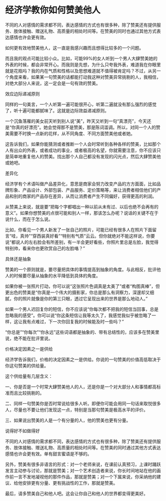 # 经济学教你如何赞美他人

不同的人对感情的需求都不同，表达感情的方式也有很多种，除了赞美还有提供服务、肢体接触、赠送礼物、高质量的相处时间等。在赞美的同时也通过其他方式表达感情也许会更有效。

如何更有效地赞美他人，这一直是我感兴趣而且想得比较多的一个问题。

而且我的观点可能比较小众。比如，可能99%的女人听到一个男人大肆赞美她的外表的时候，都会非常开心。而我则是先想，为什么只夸我外表，难道我在你眼里就是花瓶吗？我的内在气质和性格以及思想难道就不值得被肯定吗？不过，从另一个角度来看，如果某一句赞美的话都能打动我这种对赞美异常挑剔的人，我相信，对绝大部分人来说，这一定会是一句有效的赞美。

效应边际递减原则

同样的一句美言，一个人听第一遍可能很开心，听第二遍就没有那么强烈的感觉了，听十遍可能都腻味了。这就是边际效益递减原则。

一个沉鱼落雁的美女前天听到别人说“美”，昨天又听到一句“真漂亮”，今天还是“你真的好漂亮”。她会觉得那不是赞美，那是陈词滥调。所以，对同一个人的赞美需要不时换一点新的花样，从不同角度、不同方面赞美他或者她。

这告诉我们，如果你能猜测或者推断一个人会时常听到各种各样的赞美，比如那个人有出众的外表，或者成功的事业，或者极高的名望，你就需要注意，你不应该只是简单地重复他人的赞美。找出那个人自己都没有发现的闪光点，然后大肆赞美他或她吧。

差异化

经济学有个术语叫做产品差异化，意思是商家会努力改变产品的方方面面，比如品牌形象、产品设计、外部包装、产品服务、定价策略等，来让消费者相信他们的产品和别的商家的产品存在差异，从而让消费者产生不同偏好，获得更高的利润。

从赞美上来说，就是要“把每个字都唱出一种以前从未有过、以后也绝不会再有的意义”。如果你想赞美的点很可能和别人一样，那该怎么办呢？说话的关键不在于说什么，而在于怎么说。

比如，你看见一个男人新发了一张自己的照片，可能已经有很多人在照片下面留言“哇，真帅”“穿西装真好看”“特别有气质”云云。但你就绝对不能这样说，你要说“都说人的左右脸会有所差别，有一半会更好看些，你照片里总是左脸，我觉得特别帅，看来你也更欣赏自己的左脸咯？”

具体还是抽象

赞美的一个原则就是，要尽量把具体的事情提高到抽象的角度。与此相反，批评他人的时候要尽量从抽象的水平降低到具体的角度。

如果你被一张照片打动，你可以说“这张照片色调真是太美了”或者“构图真棒”，但更出色的赞美是“你真是一个伟大的摄影家，你总是那么有洞察力，深邃却又细腻，你的照片就像是你的第三只眼，透过它呈现出来的世界是那么地动人。”

如果一个男人迟回复你的短信，你不应该说“你每次都不把我的短信当回事，总是忽略我的感受”。你可以说“你这条短信让我等太久了，我感觉我似乎被忽略了一样，这让我有点难过，下一次你回复我的时候能及时一些吗？”

“你总是”“你每次”“你永远”这些词语都是抽象的、带有总结性的，应该多在赞美里说，绝不能在批评里说。

价格决定因素之一是供给

经济学告诉我们，价格的决定因素之一是供给。你说的一句赞美的价值高低取决于你这句赞美的供给量。

这个供给量有几层含义：

一、你是否是一个时常大肆赞美他人的人，还是你是一个对大部分人和事情都高标准而且比较挑剔的。

二、同样一句赞美你是否时常说给很多人听。即便你可能会用同一句话来取悦很多人，尽量也不要让他们发现这一点，特别是当那句赞美是极高水平的评价。

三、如果说出赞美的人是一个有分量的人，他的赞美也更有分量。

说得好不如做得好

不同的人对感情的需求都不同，表达感情的方式也有很多种，除了赞美还有提供服务、肢体接触、赠送礼物、高质量的相处时间等。在赞美的同时通过其他方式表达感情也许会更有效。单有甜言蜜语是不够的。

另外，赞美有很多非语言的形式：对一个老师来说，在课前认真预习，上课时踊跃发言主动参与讨论，那就是赞美；对一个艺术创造者来说，你长时间地站在他的画作前一言不发地凝视他的那件作品，那就是赞美；对一个下属来说，你采纳他的建议、给他安排更有分量、更有挑战性的工作，那就是赞美。

最后，请多赞美自己和他人吧。这会让你自己和他人的世界都变得更美好。